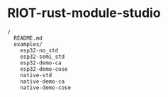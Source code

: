 # RIOT-rust-module-studio

```
/
  README.md
  examples/
    esp32-no_std
    esp32-semi_std
    esp32-demo-ca
    esp32-demo-cose
    native-std
    native-demo-ca
    native-demo-cose
```
